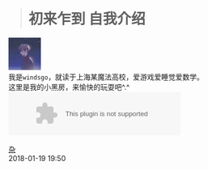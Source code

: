 ># 初来乍到 自我介绍
![tx](https://github.com/windsgo/windsgo.github.io/raw/master/smalltype.JPG)
<br/>
我是`windsgo`，就读于上海某魔法高校，爱游戏爱睡觉爱数学。
<br/>
这里是我的小黑房，来愉快的玩耍吧^.^
<embed src="//music.163.com/style/swf/widget.swf?sid=26464078&type=2&auto=1&width=320&height=66" width="340" height="86"  allowNetworking="all">
<br/>

[杂](https://htmlpreview.github.io/?https://github.com/windsgo/windsgo.github.io/blob/master/_blog/2018_1_19.html)</br>
    2018-01-19 19:50
